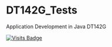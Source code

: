 # DT142G_Tests
Application Development in Java DT142G

[![Visits Badge](https://badges.pufler.dev/visits/bl4ckswordsman/DT142G_Tests)]()
